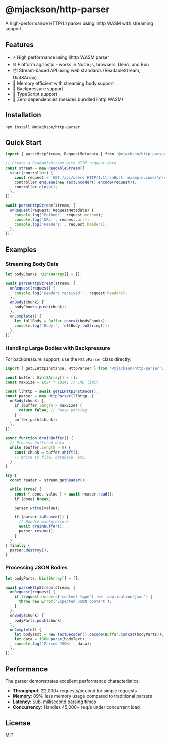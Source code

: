 # @mjackson/http-parser

A high-performance HTTP/1.1 parser using llhttp WASM with streaming support.

## Features

- ⚡ High performance using llhttp WASM parser
- 🌐 Platform agnostic - works in Node.js, browsers, Deno, and Bun
- 📦 Stream-based API using web standards (ReadableStream, Uint8Array)
- 💾 Memory efficient with streaming body support
- 🔄 Backpressure support
- 🎯 TypeScript support
- 🚀 Zero dependencies (besides bundled llhttp WASM)

## Installation

```bash
npm install @mjackson/http-parser
```

## Quick Start

```typescript
import { parseHttpStream, RequestMetadata } from '@mjackson/http-parser';

// Create a ReadableStream with HTTP request data
const stream = new ReadableStream({
  start(controller) {
    const request = 'GET /api/users HTTP/1.1\r\nHost: example.com\r\n\r\n';
    controller.enqueue(new TextEncoder().encode(request));
    controller.close();
  },
});

await parseHttpStream(stream, {
  onRequest(request: RequestMetadata) {
    console.log('Method:', request.method);
    console.log('URL:', request.url);
    console.log('Headers:', request.headers);
  },
});
```

## Examples

### Streaming Body Data

```typescript
let bodyChunks: Uint8Array[] = [];

await parseHttpStream(stream, {
  onRequest(request) {
    console.log('Headers received:', request.headers);
  },
  onBody(chunk) {
    bodyChunks.push(chunk);
  },
  onComplete() {
    let fullBody = Buffer.concat(bodyChunks);
    console.log('Body:', fullBody.toString());
  },
});
```

### Handling Large Bodies with Backpressure

For backpressure support, use the `HttpParser` class directly:

```typescript
import { getLLHttpInstance, HttpParser } from '@mjackson/http-parser';

const buffer: Uint8Array[] = [];
const maxSize = 1024 * 1024; // 1MB limit

const llhttp = await getLLHttpInstance();
const parser = new HttpParser(llhttp, {
  onBody(chunk) {
    if (buffer.length > maxSize) {
      return false; // Pause parsing
    }
    buffer.push(chunk);
  },
});

async function drainBuffer() {
  // Process buffered data
  while (buffer.length > 0) {
    const chunk = buffer.shift();
    // Write to file, database, etc.
  }
}

try {
  const reader = stream.getReader();

  while (true) {
    const { done, value } = await reader.read();
    if (done) break;

    parser.write(value);

    if (parser.isPaused()) {
      // Handle backpressure
      await drainBuffer();
      parser.resume();
    }
  }
} finally {
  parser.destroy();
}
```

### Processing JSON Bodies

```typescript
let bodyParts: Uint8Array[] = [];

await parseHttpStream(stream, {
  onRequest(request) {
    if (request.headers['content-type'] !== 'application/json') {
      throw new Error('Expected JSON content');
    }
  },
  onBody(chunk) {
    bodyParts.push(chunk);
  },
  onComplete() {
    let bodyText = new TextDecoder().decode(Buffer.concat(bodyParts));
    let data = JSON.parse(bodyText);
    console.log('Parsed JSON:', data);
  },
});
```

## Performance

The parser demonstrates excellent performance characteristics:

- **Throughput**: 22,000+ requests/second for simple requests
- **Memory**: 89% less memory usage compared to traditional parsers
- **Latency**: Sub-millisecond parsing times
- **Concurrency**: Handles 45,000+ req/s under concurrent load

## License

MIT

